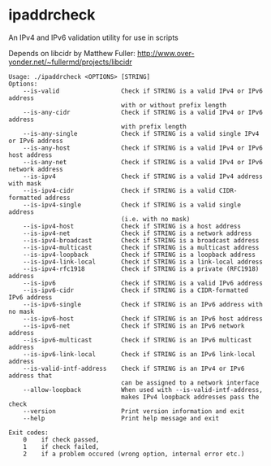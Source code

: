 ipaddrcheck
===========

An IPv4 and IPv6 validation utility for use in scripts

Depends on libcidr by Matthew Fuller: http://www.over-yonder.net/~fullermd/projects/libcidr

    Usage: ./ipaddrcheck <OPTIONS> [STRING]
    Options:
        --is-valid                 Check if STRING is a valid IPv4 or IPv6 address
                                   with or without prefix length
        --is-any-cidr              Check if STRING is a valid IPv4 or IPv6 address
                                   with prefix length
        --is-any-single            Check if STRING is a valid single IPv4 or IPv6 address
        --is-any-host              Check if STRING is a valid IPv4 or IPv6 host address
        --is-any-net               Check if STRING is a valid IPv4 or IPv6 network address
        --is-ipv4                  Check if STRING is a valid IPv4 address with mask 
        --is-ipv4-cidr             Check if STRING is a valid CIDR-formatted address 
        --is-ipv4-single           Check if STRING is a valid single address
                                   (i.e. with no mask)
        --is-ipv4-host             Check if STRING is a host address 
        --is-ipv4-net              Check if STRING is a network address 
        --is-ipv4-broadcast        Check if STRING is a broadcast address 
        --is-ipv4-multicast        Check if STRING is a multicast address 
        --is-ipv4-loopback         Check if STRING is a loopback address 
        --is-ipv4-link-local       Check if STRING is a link-local address 
        --is-ipv4-rfc1918          Check if STRING is a private (RFC1918) address 
        --is-ipv6                  Check if STRING is a valid IPv6 address 
        --is-ipv6-cidr             Check if STRING is a CIDR-formatted IPv6 address 
        --is-ipv6-single           Check if STRING is an IPv6 address with no mask 
        --is-ipv6-host             Check if STRING is an IPv6 host address 
        --is-ipv6-net              Check if STRING is an IPv6 network address 
        --is-ipv6-multicast        Check if STRING is an IPv6 multicast address 
        --is-ipv6-link-local       Check if STRING is an IPv6 link-local address 
        --is-valid-intf-address    Check if STRING is an IPv4 or IPv6 address that 
                                   can be assigned to a network interface 
        --allow-loopback           When used with --is-valid-intf-address,
                                   makes IPv4 loopback addresses pass the check
        --version                  Print version information and exit 
        --help                     Print help message and exit

    Exit codes:
        0    if check passed,
        1    if check failed,
        2    if a problem occured (wrong option, internal error etc.)

